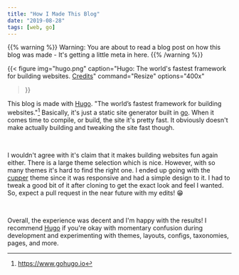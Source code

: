 ```yaml
---
title: "How I Made This Blog"
date: "2019-08-28"
tags: [web, go]
---
```


{{% warning %}}
Warning: You are about to read a blog post on how this blog was made - It's
getting a little meta in here.
{{% /warning %}}

{{< figure
img="hugo.png"
caption="Hugo: The world's fastest framework for building websites. [Credits](https://gohugo.io/)"
command="Resize" 
options="400x"
>}}

This blog is made with [Hugo][hugo]. "The world’s fastest framework
for building websites."[^1] Basically, it's just a static site generator built
in [go][go]. When it comes time to compile, or build, the site it's pretty
fast. It obviously doesn't make actually building and tweaking the site fast
though.

<br>

I wouldn't agree with it's claim that it makes building websites fun again
either. There is a large theme selection which is nice. However, with so many
themes it's hard to find the right one. I ended up going with the
[cupper][cupper] theme since it was responsive and had a simple design to it.
I had to tweak a good bit of it after cloning to get the exact look and feel I
wanted. So, expect a pull request in the near future with my edits! 😁

<br>

Overall, the experience was decent and I'm happy with the results! I recommend
[Hugo][hugo] if you're okay with momentary confusion during development and
experimenting with themes, layouts, configs, taxonomies, pages, and more.

[^1]: https://www.gohugo.io

[hugo]: https://www.gohugo.io
[go]: https://www.golang.org
[cupper]: https://themes.gohugo.io/cupper-hugo-theme/

